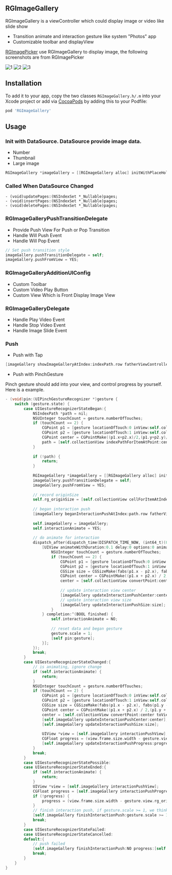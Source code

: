 
## RGImageGallery
RGImageGallery is a viewController which could display image or video like slide show

- Transition animate and interaction gesture like system "Photos" app
- Customizable toolbar and displayView

[RGImagePicker](https://github.com/RengeRenge/RGImagePicker) use RGImageGallery to display image, the following screenshots are from RGImagePicker

![1](https://user-images.githubusercontent.com/14158970/64589139-f2b63400-d3d6-11e9-9f8b-39c8efb510a4.gif)
![2](https://user-images.githubusercontent.com/14158970/64589143-f34eca80-d3d6-11e9-89ad-b731b70dd566.gif)
![3](https://user-images.githubusercontent.com/14158970/64589144-f34eca80-d3d6-11e9-9a5d-9f00c6907aee.gif)


## Installation
To add it to your app, copy the two classes `RGImageGallery.h/.m` into your Xcode project or add via [CocoaPods](http://cocoapods.org) by adding this to your Podfile:

```ruby
pod 'RGImageGallery'
```

## Usage

### Init with DataSource. DataSource provide image data.
- Number
- Thumbnail
- Large image

```objective-c
RGImageGallery *imageGallery = [[RGImageGallery alloc] initWithPlaceHolder:self.loadFailedImage andDataSource:self];
```

### Called When DataSource Changed
```
- (void)updatePages:(NSIndexSet *_Nullable)pages;
- (void)insertPages:(NSIndexSet *_Nullable)pages;
- (void)deletePages:(NSIndexSet *_Nullable)pages;
```

### RGImageGalleryPushTransitionDelegate
- Provide Push View For Push or Pop Transition
- Handle Will Push Event
- Handle Will Pop Event

```objective-c
// Set push transition style
imageGallery.pushTransitionDelegate = self;
imageGallery.pushFromView = YES;
```


### RGImageGalleryAdditionUIConfig

- Custom Toolbar
- Custom Video Play Button
- Custom View Which is Front Display Image View


### RGImageGalleryDelegate
- Handle Play Video Event
- Handle Stop Video Event
- Handle Image Slide Event

### Push

- Push with Tap

```objective-c
[imageGallery showImageGalleryAtIndex:indexPath.row fatherViewController:self];
```

- Push with PinchGesture
 
Pinch gesture should add into your view, and control progress by yourself. Here is a example.

```objective-c
- (void)pin:(UIPinchGestureRecognizer *)gesture {
    switch (gesture.state) {
        case UIGestureRecognizerStateBegan:{
            NSIndexPath *path = nil;
            NSUInteger touchCount = gesture.numberOfTouches;
            if (touchCount == 2) {
                CGPoint p1 = [gesture locationOfTouch:0 inView:self.collectionView];
                CGPoint p2 = [gesture locationOfTouch:1 inView:self.collectionView];
                CGPoint center = CGPointMake((p1.x+p2.x)/2,(p1.y+p2.y)/2);
                path = [self.collectionView indexPathForItemAtPoint:center];
            }
            
            if (!path) {
                return;
            }
            
            RGImageGallery *imageGallery = [[RGImageGallery alloc] initWithPlaceHolder:self.loadFailedImage andDataSource:self];
            imageGallery.pushTransitionDelegate = self;
            imageGallery.pushFromView = YES;
            
            // record originSize
            self.rg_originSize = [self.collectionView cellForItemAtIndexPath:path].frame.size;
            
            // began interaction push
            [imageGallery beganInteractionPushAtIndex:path.row fatherViewController:self];
            
            self.imageGallery = imageGallery;
            self.interactionAnimate = YES;
            
            // do animate for interaction
            dispatch_after(dispatch_time(DISPATCH_TIME_NOW, (int64_t)(0.05 * NSEC_PER_SEC)), dispatch_get_main_queue(), ^{
                [UIView animateWithDuration:0.1 delay:0 options:0 animations:^{
                    NSUInteger touchCount = gesture.numberOfTouches;
                    if (touchCount == 2) {
                        CGPoint p1 = [gesture locationOfTouch:0 inView:self.collectionView];
                        CGPoint p2 = [gesture locationOfTouch:1 inView:self.collectionView];
                        CGSize size = CGSizeMake(fabs(p1.x - p2.x), fabs(p1.y - p2.y));
                        CGPoint center = CGPointMake((p1.x + p2.x) / 2,(p1.y + p2.y) / 2);
                        center = [self.collectionView convertPoint:center toView:self.view];
                        
                        // update interaction view center
                        [imageGallery updateInteractionPushCenter:center];
                        // update interaction view size
                        [imageGallery updateInteractionPushSize:size];
                    }
                } completion:^(BOOL finished) {
                    self.interactionAnimate = NO;
                    
                    // reset data and began gesture
                    gesture.scale = 1;
                    [self pin:gesture];
                }];
            });
            break;
        }
        case UIGestureRecognizerStateChanged:{
            // is animating, ignore change
            if (self.interactionAnimate) {
                return;
            }
            NSUInteger touchCount = gesture.numberOfTouches;
            if (touchCount == 2) {
                CGPoint p1 = [gesture locationOfTouch:0 inView:self.collectionView];
                CGPoint p2 = [gesture locationOfTouch:1 inView:self.collectionView];
                CGSize size = CGSizeMake(fabs(p1.x - p2.x), fabs(p1.y - p2.y));
                CGPoint center = CGPointMake((p1.x + p2.x) / 2,(p1.y + p2.y) / 2);
                center = [self.collectionView convertPoint:center toView:self.view];
                [self.imageGallery updateInteractionPushCenter:center];
                [self.imageGallery updateInteractionPushSize:size];
                
                UIView *view = [self.imageGallery interactionPushView];
                CGFloat progress = (view.frame.size.width - gesture.view.rg_originSize.width) / self.view.frame.size.width;
                [self.imageGallery updateInteractionPushProgress:progress];
            }
            break;
        }
        case UIGestureRecognizerStatePossible:
        case UIGestureRecognizerStateEnded:{
            if (self.interactionAnimate) {
                return;
            }
            UIView *view = [self.imageGallery interactionPushView];
            CGFloat progress = [self.imageGallery interactionPushProgress];
            if (!progress) {
                progress = (view.frame.size.width - gesture.view.rg_originSize.width) / self.view.frame.size.width;
            }
            // finish interaction push, if gesture.scale >= 1, we think push result is succeed
            [self.imageGallery finishInteractionPush:gesture.scale >= 1 progress:progress];
            break;
        }
        case UIGestureRecognizerStateFailed:
        case UIGestureRecognizerStateCancelled:
        default:{
            // push failed
            [self.imageGallery finishInteractionPush:NO progress:[self.imageGallery interactionPushProgress]];
            break;
        }
    }
}
```

